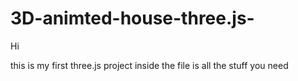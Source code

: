 # 3D-animted-house-three.js-

Hi

this is my first three.js project inside the file is all the stuff you need
